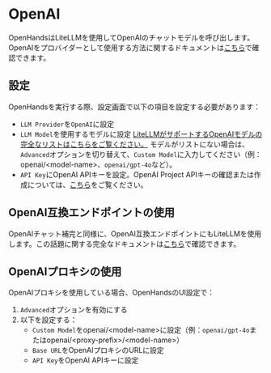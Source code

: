 # OpenAI

OpenHandsはLiteLLMを使用してOpenAIのチャットモデルを呼び出します。OpenAIをプロバイダーとして使用する方法に関するドキュメントは[こちら](https://docs.litellm.ai/docs/providers/openai)で確認できます。

## 設定

OpenHandsを実行する際、設定画面で以下の項目を設定する必要があります：
* `LLM Provider`を`OpenAI`に設定
* `LLM Model`を使用するモデルに設定
[LiteLLMがサポートするOpenAIモデルの完全なリストはこちらをご覧ください。](https://docs.litellm.ai/docs/providers/openai#openai-chat-completion-models)
モデルがリストにない場合は、`Advanced`オプションを切り替えて、`Custom Model`に入力してください（例：openai/&lt;model-name&gt;、`openai/gpt-4o`など）。
* `API Key`にOpenAI APIキーを設定。OpenAI Project APIキーの確認または作成については、[こちら](https://platform.openai.com/api-keys)をご覧ください。

## OpenAI互換エンドポイントの使用

OpenAIチャット補完と同様に、OpenAI互換エンドポイントにもLiteLLMを使用します。この話題に関する完全なドキュメントは[こちら](https://docs.litellm.ai/docs/providers/openai_compatible)で確認できます。

## OpenAIプロキシの使用

OpenAIプロキシを使用している場合、OpenHandsのUI設定で：
1. `Advanced`オプションを有効にする
2. 以下を設定する：
   - `Custom Model`をopenai/&lt;model-name&gt;に設定（例：`openai/gpt-4o`またはopenai/&lt;proxy-prefix&gt;/&lt;model-name&gt;）
   - `Base URL`をOpenAIプロキシのURLに設定
   - `API Key`をOpenAI APIキーに設定
